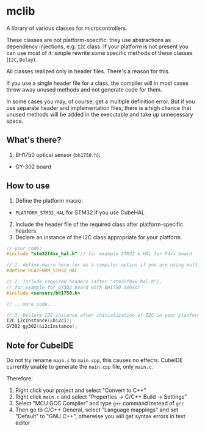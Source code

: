 # mclib

A library of various classes for microcontrollers.

These classes are not platform-specific: they use abstractions as dependency injections, e.g. `I2C` class.
If your platform is not present you can use most of it: simple rewrite some specific methods of these classes (`I2C`, `Delay`).

All classes realized only in header files. There's a reason for this.

If you use a single header file for a class, the compiler will in most cases 
throw away unused methods and not generate code for them.

In some cases you may, of course, get a multiple definition error. 
But if you use separate header and implementation files, 
there is a high chance that unused methods will be added in the executable and take up unnecessary space.

## What's there?

1. BH1750 optical sensor (`bh1750.h`):
* GY-302 board

## How to use

1. Define the platform macro:
* `PLATFORM_STM32_HAL` for STM32 if you use CubeHAL
2. Include the header file of the required class after platform-specific headers
3. Declare an instance of the I2C class appropriate for your platform.
```C++
// your code:
#include "stm32f4xx_hal.h" // for example STM32 & HAL for F4xx board

// 1. define macro here (or as a compiler option if you are using multiple source files):
#define PLATFORM_STM32_HAL

// 2. Include required headers (after "stm32f4xx_hal.h"), 
// for example for GY302 board with BH1750 sensor
#include <sensors/bh1750.h>

// ...more code...

// 3. Declare I2C instance after initialization of I2C in your platform
I2C i2cInstance(&hi2c1);
GY302 gy302(&i2cInstance);

```

## Note for CubeIDE

Do not try rename `main.c` to `main.cpp`, this causes no effects.
CubeIDE currently unable to generate the `main.cpp` file, only `main.c`.

Therefore:

1. Right click your project and select "Convert to C++"
2. Right click `main.c` and select "Properties -> C/C++ Build -> Settings"
3. Select "MCU GCC Compiler" and type `g++` command instead of `gcc`
4. Then go to C/C++ General, select "Language mappings" and set "Default" to "GNU C++", otherwise you will get syntax errors in text editor

